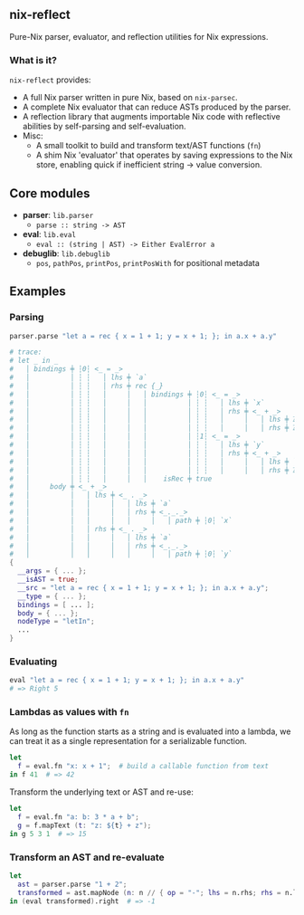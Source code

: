 ## nix-reflect
Pure-Nix parser, evaluator, and reflection utilities for Nix expressions.

### What is it?
`nix-reflect` provides:
- A full Nix parser written in pure Nix, based on `nix-parsec`.
- A complete Nix evaluator that can reduce ASTs produced by the parser.
- A reflection library that augments importable Nix code with reflective abilities by self-parsing and self-evaluation.
- Misc:
  - A small toolkit to build and transform text/AST functions (`fn`)
  - A shim Nix 'evaluator' that operates by saving expressions to the Nix store, enabling quick if inefficient string -> value conversion.

## Core modules
- **parser**: `lib.parser`
  - `parse :: string -> AST`
- **eval**: `lib.eval`
  - `eval :: (string | AST) -> Either EvalError a`
- **debuglib**: `lib.debuglib`
  - `pos`, `pathPos`, `printPos`, `printPosWith` for positional metadata

## Examples

### Parsing

```nix
parser.parse "let a = rec { x = 1 + 1; y = x + 1; }; in a.x + a.y"  
```

```nix
# trace:
# let _ in _
#   │ bindings ╪ ┆0┆ <_ = _>
#   │          │ ┆ ┆   │ lhs ╪ `a`
#   │          │ ┆ ┆   │ rhs ╪ rec {_}
#   │          │ ┆ ┆   │     │   │ bindings ╪ ┆0┆ <_ = _>
#   │          │ ┆ ┆   │     │   │          │ ┆ ┆   │ lhs ╪ `x`
#   │          │ ┆ ┆   │     │   │          │ ┆ ┆   │ rhs ╪ <_ + _>
#   │          │ ┆ ┆   │     │   │          │ ┆ ┆   │     │   │ lhs ╪ ℤ 1
#   │          │ ┆ ┆   │     │   │          │ ┆ ┆   │     │   │ rhs ╪ ℤ 1
#   │          │ ┆ ┆   │     │   │          │ ┆1┆ <_ = _>
#   │          │ ┆ ┆   │     │   │          │ ┆ ┆   │ lhs ╪ `y`
#   │          │ ┆ ┆   │     │   │          │ ┆ ┆   │ rhs ╪ <_ + _>
#   │          │ ┆ ┆   │     │   │          │ ┆ ┆   │     │   │ lhs ╪ `x`
#   │          │ ┆ ┆   │     │   │          │ ┆ ┆   │     │   │ rhs ╪ ℤ 1
#   │          │ ┆ ┆   │     │   │    isRec ╪ true
#   │     body ╪ <_ + _>
#   │          │   │ lhs ╪ <_ . _>
#   │          │   │     │   │ lhs ╪ `a`
#   │          │   │     │   │ rhs ╪ <_._._>
#   │          │   │     │   │     │   │ path ╪ ┆0┆ `x`
#   │          │   │ rhs ╪ <_ . _>
#   │          │   │     │   │ lhs ╪ `a`
#   │          │   │     │   │ rhs ╪ <_._._>
#   │          │   │     │   │     │   │ path ╪ ┆0┆ `y`
{
  __args = { ... };
  __isAST = true;
  __src = "let a = rec { x = 1 + 1; y = x + 1; }; in a.x + a.y";
  __type = { ... };
  bindings = [ ... ];
  body = { ... };
  nodeType = "letIn";
  ...
}
```

### Evaluating

```nix
eval "let a = rec { x = 1 + 1; y = x + 1; }; in a.x + a.y"
# => Right 5
```

### Lambdas as values with `fn`
As long as the function starts as a string and is evaluated into a lambda, we can treat it
as a single representation for a serializable function.

```nix
let
  f = eval.fn "x: x + 1";  # build a callable function from text
in f 41  # => 42
```

Transform the underlying text or AST and re-use:
```nix
let
  f = eval.fn "a: b: 3 * a + b";
  g = f.mapText (t: "z: ${t} + z");
in g 5 3 1  # => 15
```

### Transform an AST and re-evaluate
```nix
let
  ast = parser.parse "1 + 2";
  transformed = ast.mapNode (n: n // { op = "-"; lhs = n.rhs; rhs = n.lhs; });
in (eval transformed).right  # => -1
```